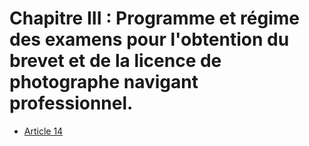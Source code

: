 # Chapitre III : Programme et régime des examens pour l'obtention du brevet et de la licence de photographe navigant professionnel.

- [Article 14](article-14.md)
